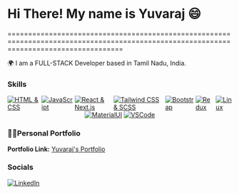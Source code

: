 # Hi There! My name is Yuvaraj  😄
========================================================================================================================================

🌍 I am a FULL-STACK Developer based in Tamil Nadu, India.

### Skills
<div style="display: flex; justify-content: center; align-items: center;">
    <a href="https://skillicons.dev"><img src="https://skillicons.dev/icons?i=html,css" alt="HTML & CSS"></a>
    &nbsp;
    <a href="https://skillicons.dev"><img src="https://skillicons.dev/icons?i=js" alt="JavaScript"></a>
    &nbsp;
    <a href="https://skillicons.dev"><img src="https://skillicons.dev/icons?i=react,next" alt="React & Next.js"></a>
    &nbsp;
    <a href="https://skillicons.dev"><img src="https://skillicons.dev/icons?i=tailwind,scss" alt="Tailwind CSS & SCSS"></a>
    &nbsp;
    <a href="https://skillicons.dev"><img src="https://skillicons.dev/icons?i=bootstrap" alt="Bootstrap"></a>
    &nbsp;
    <a href="https://skillicons.dev"><img src="https://skillicons.dev/icons?i=redux" alt="Redux"></a>
    &nbsp;
    <a href="https://skillicons.dev"><img src="https://skillicons.dev/icons?i=linux" alt="Linux"></a>
</div>
<div style="display: flex; justify-content: center; align-items: center;">
    <a href="https://skillicons.dev"><img src="https://skillicons.dev/icons?i=materialui" alt="MaterialUI"></a>
    &nbsp;
    <a href="https://skillicons.dev"><img src="https://skillicons.dev/icons?i=vscode" alt="VSCode"></a>
</div>

### 🧍🏻Personal Portfolio

 **Portfolio Link:** [Yuvaraj's Portfolio](https://yuvaraj-dev-portfolio.vercel.app/)


### Socials

[![LinkedIn](https://img.shields.io/badge/LinkedIn-blue?style=for-the-badge&logo=linkedin&logoColor=white)](https://www.linkedin.com/in/jyuvaraj)
